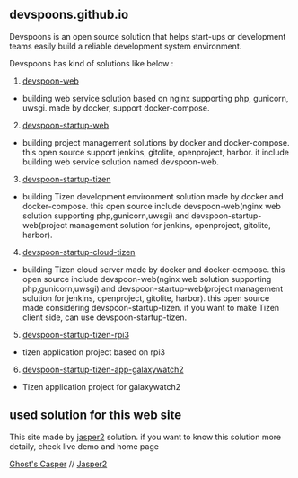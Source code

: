 ## devspoons.github.io

Devspoons is an open source solution that helps start-ups or development teams easily build a reliable development system environment.

Devspoons has kind of solutions like below :

1. [devspoon-web](https://github.com/devspoons/devspoon-web)
- building web service solution based on nginx supporting php, gunicorn, uwsgi. made by docker, support docker-compose.
   
2. [devspoon-startup-web](https://github.com/devspoons/devspoon-startup-web)
- building project management solutions by docker and docker-compose. this open source support jenkins, gitolite, openproject, harbor. it include building web service solution named devspoon-web.
   
3. [devspoon-startup-tizen](https://github.com/devspoons/devspoon-startup-tizen)
- building Tizen development environment solution made by docker and docker-compose. this open source include devspoon-web(nginx web solution supporting php,gunicorn,uwsgi) and devspoon-startup-web(project management solution for jenkins, openproject, gitolite, harbor).
   
4. [devspoon-startup-cloud-tizen](https://github.com/devspoons/devspoon-startup-cloud-tizen)
- building Tizen cloud server made by docker and docker-compose. this open source include devspoon-web(nginx web solution supporting php,gunicorn,uwsgi) and devspoon-startup-web(project management solution for jenkins, openproject, gitolite, harbor). this open source made considering devspoon-startup-tizen. if you want to make Tizen client side, can use devspoon-startup-tizen.
   
5. [devspoon-startup-tizen-rpi3](https://github.com/devspoons/devspoon-startup-tizen-rpi3)
- tizen application project based on rpi3
   
6. [devspoon-startup-tizen-app-galaxywatch2](https://github.com/devspoons/devspoon-startup-tizen-app-galaxywatch2)
- Tizen application project for galaxywatch2


## used solution for this web site

This site made by [jasper2](https://jekyller.github.io/jasper2) solution.
if you want to know this solution more detaily, check live demo and home page

[Ghost's Casper](https://demo.ghost.io) // [Jasper2](https://jekyller.github.io/jasper2)
